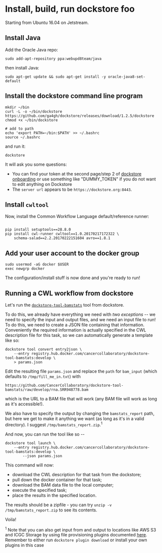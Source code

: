 # Install, build, run dockstore foo

Starting from Ubuntu 16.04 on Jetstream.

## Install Java

Add the Oracle Java repo:
```
sudo add-apt-repository ppa:webupd8team/java
```

then install Java:
```
sudo apt-get update && sudo apt-get install -y oracle-java8-set-default

```

## Install the dockstore command line program

```
mkdir ~/bin
curl -L -o ~/bin/dockstore https://github.com/ga4gh/dockstore/releases/download/1.2.5/dockstore 
chmod +x ~/bin/dockstore

# add to path
echo 'export PATH=~/bin:$PATH' >> ~/.bashrc
source ~/.bashrc
```

and run it:

```
dockstore
```
It will ask you some questions:

* You can find your token at the second page/step 2 of [dockstore onboarding](https://dockstore.org/onboarding) or use something like "DUMMY_TOKEN" if you do not want to edit anything on Dockstore
* The `server url` appears to be `https://dockstore.org:8443`.

## Install `cwltool`

Now, install the Common Workflow Language default/reference runner:
```

pip install setuptools==28.8.0
pip install cwl-runner cwltool==1.0.20170217172322 \
    schema-salad==2.2.20170222151604 avro==1.8.1
```

## Add your user account to the docker group

```
sudo usermod -aG docker $USER
exec newgrp docker
```

The configuration/install stuff is now done and you're ready to run!

## Running a CWL workflow from dockstore

Let's run the [`dockstore-tool-bamstats`](https://dockstore.org/containers/registry.hub.docker.com/cancercollaboratory/dockstore-tool-bamstats) tool from dockstore.

To do this, we already have everything we need with *two exceptions* -- we need to specify the input and output files, and we need an input file to run!  To do this,  we need to create a
JSON file containing that information.  Conveniently the
required information is actually specified in the CWL description file for this task, so we can automatically generate a template like so:

```
dockstore tool convert entry2json \
    --entry registry.hub.docker.com/cancercollaboratory/dockstore-tool-bamstats:develop \
    > params.json
```

Edit the resulting file `params.json` and replace the `path` for `bam_input` (which defaults to `/tmp/fill_me_in.txt`) with 

```
https://github.com/CancerCollaboratory/dockstore-tool-bamstats/raw/develop/rna.SRR948778.bam
```
which is the URL to a BAM file that will work (any BAM file will work as long as it's accessible!).

We also have to specify the output by changing the `bamstats_report` path, but here we get to make it anything we want (as long as it's in a valid directory). I suggest `/tmp/bamstats_report.zip`.<sup>1</sup>

And now, you can run the tool like so --

```
dockstore tool launch \
    --entry registry.hub.docker.com/cancercollaboratory/dockstore-tool-bamstats:develop \
        --json params.json
```

This command will now:
* download the CWL description for that task from the dockstore;
* pull down the docker container for that task;
* download the BAM data file to the local computer;
* execute the specified task;
* place the results in the specified location.

The results should be a zipfile - you can try `unzip -v /tmp/bamstats_report.zip` to see its contents.

Voila!

<sup>1</sup> Note that you can also get input from and output to locations like AWS S3 and ICGC Storage by using file provisioning plugins documented [here](https://dockstore.org/docs/advanced-features#file-provisioning). Remember to either run `dockstore plugin download` or install your own plugins in this case
